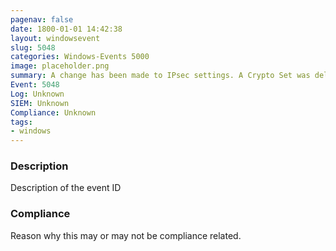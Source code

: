 ```yaml
---
pagenav: false
date: 1800-01-01 14:42:38
layout: windowsevent
slug: 5048
categories: Windows-Events 5000
image: placeholder.png
summary: A change has been made to IPsec settings. A Crypto Set was deleted
Event: 5048
Log: Unknown
SIEM: Unknown
Compliance: Unknown
tags:
- windows
---
```


### Description

Description of the event ID

### Compliance

Reason why this may or may not be compliance related.
